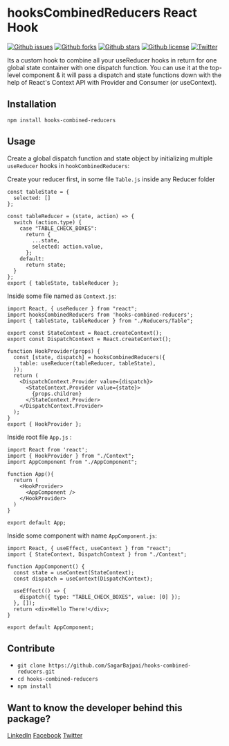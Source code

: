 # hooksCombinedReducers React Hook

[![Github issues](https://img.shields.io/github/issues/SagarBajpai/hooks-combined-reducers)](https://github.com/SagarBajpai/hooks-combined-reducers/issues)
[![Github forks](https://img.shields.io/github/forks/SagarBajpai/hooks-combined-reducers)](https://github.com/SagarBajpai/hooks-combined-reducers)
[![Github stars](https://img.shields.io/github/stars/SagarBajpai/hooks-combined-reducers)](https://github.com/SagarBajpai/hooks-combined-reducers/stargazers)
[![Github license](https://img.shields.io/github/license/SagarBajpai/hooks-combined-reducers)](https://github.com/SagarBajpai/hooks-combined-reducers/blob/master/LICENSE.md)
[![Twitter](https://img.shields.io/twitter/url?url=https%3A%2F%2Fgithub.com%2FSagarBajpai%2Fhooks-combined-reducers)](https://twitter.com/sagarbajpai_)

Its a custom hook to combine all your useReducer hooks in return for one global state container with one dispatch function. You can use it at the top-level component & it will pass a dispatch and state functions down with the help of React's Context API with Provider and Consumer (or useContext).

## Installation

`npm install hooks-combined-reducers`

## Usage

Create a global dispatch function and state object by initializing multiple `useReducer` hooks in `hookCombinedReducers`:

Create your reducer first, in some file `Table.js` inside any Reducer folder

```
const tableState = {
  selected: []
};

const tableReducer = (state, action) => {
  switch (action.type) {
    case "TABLE_CHECK_BOXES":
      return {
        ...state,
        selected: action.value,
      };
    default:
      return state;
  }
};
export { tableState, tableReducer };

```

Inside some file named as `Context.js`:

```
import React, { useReducer } from "react";
import hooksCombinedReducers from 'hooks-combined-reducers';
import { tableState, tableReducer } from "./Reducers/Table";

export const StateContext = React.createContext();
export const DispatchContext = React.createContext();

function HookProvider(props) {
  const [state, dispatch] = hooksCombinedReducers({
    table: useReducer(tableReducer, tableState),
  });
  return (
    <DispatchContext.Provider value={dispatch}>
      <StateContext.Provider value={state}>
        {props.children}
      </StateContext.Provider>
    </DispatchContext.Provider>
  );
}
export { HookProvider };
```

Inside root file `App.js` :

```
import React from 'react';
import { HookProvider } from "./Context";
import AppComponent from "./AppComponent";

function App(){
  return (
    <HookProvider>
      <AppComponent />
    </HookProvider>
  )
}

export default App;
```

Inside some component with name `AppComponent.js`:

```
import React, { useEffect, useContext } from "react";
import { StateContext, DispatchContext } from "./Context";

function AppComponent() {
  const state = useContext(StateContext);
  const dispatch = useContext(DispatchContext);

  useEffect(() => {
    dispatch({ type: "TABLE_CHECK_BOXES", value: [0] });
  }, []);
  return <div>Hello There!</div>;
}

export default AppComponent;

```

## Contribute

- `git clone https://github.com/SagarBajpai/hooks-combined-reducers.git`
- `cd hooks-combined-reducers`
- `npm install`

## Want to know the developer behind this package?

[LinkedIn](https://www.linkedin.com/in/sagarbajpai/)
[Facebook](https://www.facebook.com/cameraluvssagar/)
[Twitter](https://twitter.com/sagarbajpai_)

